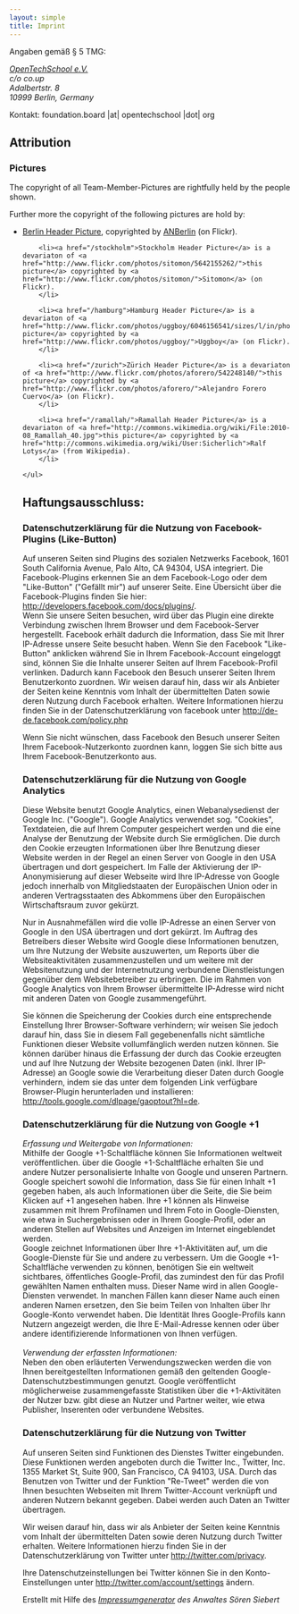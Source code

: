 ```yaml
---
layout: simple
title: Imprint
---
```


<p>Angaben gemäß § 5 TMG:</p>
<address>
  <a href="{{site.baseurl}}/foundation/">OpenTechSchool e.V.</a>
  <br>
  c/o co.up
  <br>
  Adalbertstr. 8
  <br>
  10999 Berlin, Germany
</address>

<p>Kontakt: foundation.board |at| opentechschool |dot| org</p>

<h2>Attribution</h2>

<h3>Pictures</h3>
<p>
	The copyright of all Team-Member-Pictures are rightfully held by the people shown.
</p>

<p>Further more the copyright of the following pictures are hold by:
	<ul>
		<li><a href="/berlin/">Berlin Header Picture</a>, copyrighted by <a href="http://www.flickr.com/photos/anberlin/">ANBerlin</a> (on Flickr).
		</li>

		<li><a href="/stockholm">Stockholm Header Picture</a> is a devariaton of <a href="http://www.flickr.com/photos/sitomon/5642155262/">this picture</a> copyrighted by <a href="http://www.flickr.com/photos/sitomon/">Sitomon</a> (on Flickr).
		</li>

		<li><a href="/hamburg">Hamburg Header Picture</a> is a devariaton of <a href="http://www.flickr.com/photos/uggboy/6046156541/sizes/l/in/photostream/">this picture</a> copyrighted by <a href="http://www.flickr.com/photos/uggboy/">Uggboy</a> (on Flickr).
		</li>

		<li><a href="/zurich">Zürich Header Picture</a> is a devariaton of <a href="http://www.flickr.com/photos/aforero/542248140/">this picture</a> copyrighted by <a href="http://www.flickr.com/photos/aforero/">Alejandro Forero Cuervo</a> (on Flickr).
		</li>

		<li><a href="/ramallah/">Ramallah Header Picture</a> is a devariaton of <a href="http://commons.wikimedia.org/wiki/File:2010-08_Ramallah_40.jpg">this picture</a> copyrighted by <a href="http://commons.wikimedia.org/wiki/User:Sicherlich">Ralf Lotys</a> (from Wikipedia).
		</li>

	</ul>
</p>

<h2>Haftungsausschluss:</h2>
<h3>Datenschutzerklärung für die Nutzung von Facebook-Plugins (Like-Button)</h3>

<p>Auf unseren Seiten sind Plugins des sozialen Netzwerks Facebook, 1601 South California Avenue, Palo Alto, CA 94304, USA integriert. Die Facebook-Plugins erkennen Sie an dem Facebook-Logo oder dem "Like-Button" ("Gefällt mir") auf unserer Seite. Eine Übersicht über die Facebook-Plugins finden Sie hier: <a href="http://developers.facebook.com/docs/plugins/" target="_blank">http://developers.facebook.com/docs/plugins/</a>.<br /> Wenn Sie unsere Seiten besuchen, wird über das Plugin eine direkte Verbindung zwischen Ihrem Browser und dem Facebook-Server hergestellt. Facebook erhält dadurch die Information, dass Sie mit Ihrer IP-Adresse unsere Seite besucht haben. Wenn Sie den Facebook "Like-Button" anklicken während Sie in Ihrem Facebook-Account eingeloggt sind, können Sie die Inhalte unserer Seiten auf Ihrem Facebook-Profil verlinken. Dadurch kann Facebook den Besuch unserer Seiten Ihrem Benutzerkonto zuordnen. Wir weisen darauf hin, dass wir als Anbieter der Seiten keine Kenntnis vom Inhalt der übermittelten Daten sowie deren Nutzung durch Facebook erhalten. Weitere Informationen hierzu finden Sie in der Datenschutzerklärung von facebook unter <a href="http://de-de.facebook.com/policy.php" target="_blank"> http://de-de.facebook.com/policy.php</a></p>

<p>Wenn Sie nicht wünschen, dass Facebook den Besuch unserer Seiten Ihrem Facebook-Nutzerkonto zuordnen kann, loggen Sie sich bitte aus Ihrem Facebook-Benutzerkonto aus.</p>

<h3>Datenschutzerklärung für die Nutzung von Google Analytics</h3>

<p>Diese Website benutzt Google Analytics, einen Webanalysedienst der Google Inc. ("Google"). Google Analytics verwendet sog. "Cookies", Textdateien, die auf Ihrem Computer gespeichert werden und die eine Analyse der Benutzung der Website durch Sie ermöglichen. Die durch den Cookie erzeugten Informationen über Ihre Benutzung dieser Website werden in der Regel an einen Server von Google in den USA übertragen und dort gespeichert. Im Falle der Aktivierung der IP-Anonymisierung auf dieser Webseite wird Ihre IP-Adresse von Google jedoch innerhalb von Mitgliedstaaten der Europäischen Union oder in anderen Vertragsstaaten des Abkommens über den Europäischen Wirtschaftsraum zuvor gekürzt.</p>

<p>Nur in Ausnahmefällen wird die volle IP-Adresse an einen Server von Google in den USA übertragen und dort gekürzt. Im Auftrag des Betreibers dieser Website wird Google diese Informationen benutzen, um Ihre Nutzung der Website auszuwerten, um Reports über die Websiteaktivitäten zusammenzustellen und um weitere mit der Websitenutzung und der Internetnutzung verbundene Dienstleistungen gegenüber dem Websitebetreiber zu erbringen. Die im Rahmen von Google Analytics von Ihrem Browser übermittelte IP-Adresse wird nicht mit anderen Daten von Google zusammengeführt.</p> 

<p>Sie können die Speicherung der Cookies durch eine entsprechende Einstellung Ihrer Browser-Software verhindern; wir weisen Sie jedoch darauf hin, dass Sie in diesem Fall gegebenenfalls nicht sämtliche Funktionen dieser Website vollumfänglich werden nutzen können. Sie können darüber hinaus die Erfassung der durch das Cookie erzeugten und auf Ihre Nutzung der Website bezogenen Daten (inkl. Ihrer IP-Adresse) an Google sowie die Verarbeitung dieser Daten durch Google verhindern, indem sie das unter dem folgenden Link verfügbare Browser-Plugin herunterladen und installieren: <a href="http://tools.google.com/dlpage/gaoptout?hl=de">http://tools.google.com/dlpage/gaoptout?hl=de</a>.</p>

<h3>Datenschutzerklärung für die Nutzung von Google +1</h3>
<p><i>Erfassung und Weitergabe von Informationen:</i><br /> Mithilfe der Google +1-Schaltfläche können Sie Informationen weltweit veröffentlichen. über die Google +1-Schaltfläche erhalten Sie und andere Nutzer personalisierte Inhalte von Google und unseren Partnern. Google speichert sowohl die Information, dass Sie für einen Inhalt +1 gegeben haben, als auch Informationen über die Seite, die Sie beim Klicken auf +1 angesehen haben. Ihre +1 können als Hinweise zusammen mit Ihrem Profilnamen und Ihrem Foto in Google-Diensten, wie etwa in Suchergebnissen oder in Ihrem Google-Profil, oder an anderen Stellen auf Websites und Anzeigen im Internet eingeblendet werden.<br /> Google zeichnet Informationen über Ihre +1-Aktivitäten auf, um die Google-Dienste für Sie und andere zu verbessern. Um die Google +1-Schaltfläche verwenden zu können, benötigen Sie ein weltweit sichtbares, öffentliches Google-Profil, das zumindest den für das Profil gewählten Namen enthalten muss. Dieser Name wird in allen Google-Diensten verwendet. In manchen Fällen kann dieser Name auch einen anderen Namen ersetzen, den Sie beim Teilen von Inhalten über Ihr Google-Konto verwendet haben. Die Identität Ihres Google-Profils kann Nutzern angezeigt werden, die Ihre E-Mail-Adresse kennen oder über andere identifizierende Informationen von Ihnen verfügen.<br /> <br /> <i>Verwendung der erfassten Informationen:</i><br /> Neben den oben erläuterten Verwendungszwecken werden die von Ihnen bereitgestellten Informationen gemäß den geltenden Google-Datenschutzbestimmungen genutzt. Google veröffentlicht möglicherweise zusammengefasste Statistiken über die +1-Aktivitäten der Nutzer bzw. gibt diese an Nutzer und Partner weiter, wie etwa Publisher, Inserenten oder verbundene Websites. </p>

<h3>Datenschutzerklärung für die Nutzung von Twitter</h3>

<p>Auf unseren Seiten sind Funktionen des Dienstes Twitter eingebunden. Diese Funktionen werden angeboten durch die Twitter Inc., Twitter, Inc. 1355 Market St, Suite 900, San Francisco, CA 94103, USA. Durch das Benutzen von Twitter und der Funktion "Re-Tweet" werden die von Ihnen besuchten Webseiten mit Ihrem Twitter-Account verknüpft und anderen Nutzern bekannt gegeben. Dabei werden auch Daten an Twitter übertragen.</p>
<p>Wir weisen darauf hin, dass wir als Anbieter der Seiten keine Kenntnis vom Inhalt der übermittelten Daten sowie deren Nutzung durch Twitter erhalten. Weitere Informationen hierzu finden Sie in der Datenschutzerklärung von Twitter unter <a href="http://twitter.com/privacy" target="_blank">http://twitter.com/privacy</a>.</p>
<p>Ihre Datenschutzeinstellungen bei Twitter können Sie in den Konto-Einstellungen unter <a href="http://twitter.com/account/settings" target="_blank">http://twitter.com/account/settings</a> ändern.</p>


<p>Erstellt mit Hilfe des <i><a href="http://www.e-recht24.de/impressum-generator.html">Impressumgenerator</a> des Anwaltes Sören Siebert</i></p>
